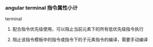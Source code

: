 ### angular terminal 指令属性小计

 terminal

 1. 配合指令优先级使用，可以阻止当前元素下的所有低优先级指令执行

 2. 阻止该指令模板中的指令或指令下的子元素指令的编译，需要手动编译